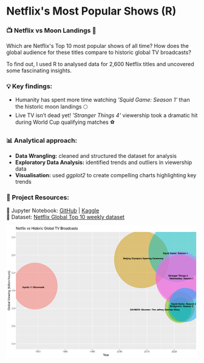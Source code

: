 # Netflix's Most Popular Shows (R)
### 📺 Netflix vs Moon Landings 🚀 

Which are Netflix's Top 10 most popular shows of all time? How does the global audience for these titles compare to historic global TV broadcasts? <br>

To find out, I used R to analysed data for 2,600 Netflix titles and uncovered some fascinating insights. <br>

### 💡 Key findings:
- Humanity has spent more time watching *'Squid Game: Season 1'* than the historic moon landings 🌕 <br>
- Live TV isn’t dead yet! *'Stranger Things 4'* viewership took a dramatic hit during World Cup qualifying matches ⚽ <br>


### 📊 Analytical approach:
 - **Data Wrangling:** cleaned and structured the dataset for analysis <br>
 - **Exploratory Data Analysis:** identified trends and outliers in viewership data <br>
 - **Visualisation:** used *ggplot2* to create compelling charts highlighting key trends <br>


### 🔗 Project Resources:
📖 Jupyter Notebook: [GitHub](https://github.com/dpb24/Netflix-most-popular-shows/blob/main/netflix-most-popular-shows.ipynb) | [Kaggle](https://www.kaggle.com/code/davidpbriggs/netflix-most-popular-shows) <br>
📂 Dataset: [Netflix Global Top 10 weekly dataset](https://www.kaggle.com/datasets/davidpbriggs/most-popular-netflix-shows) <br>


<div style="text-align: center;">
    <img src="netflix_historic_comparisons.png" height="350">
</div>
